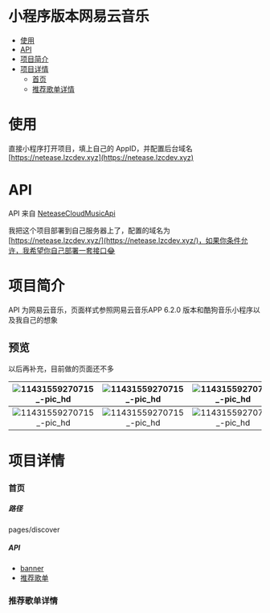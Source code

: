 # 小程序版本网易云音乐

* [使用](#使用)
* [API](#API)
* [项目简介](#项目简介)
* [项目详情](#项目详情)
    * [首页](#首页)
    * [推荐歌单详情](#推荐歌单详情)

# 使用
直接小程序打开项目，填上自己的 AppID，并配置后台域名 [https://netease.lzcdev.xyz](https://netease.lzcdev.xyz)

# API

API 来自 [NeteaseCloudMusicApi](https://github.com/Binaryify/NeteaseCloudMusicApi)

我把这个项目部署到自己服务器上了，配置的域名为 [https://netease.lzcdev.xyz/](https://netease.lzcdev.xyz/)，如果你条件允许，我希望你自己部署一套接口😂

# 项目简介

API 为网易云音乐，页面样式参照网易云音乐APP 6.2.0 版本和酷狗音乐小程序以及我自己的想象

## 预览
以后再补充，目前做的页面还不多

| ![11431559270715_-pic_hd](http://cdn.lzcdev.xyz/11431559270715_-pic_hd.jpg) |        ![11431559270715_-pic_hd](http://cdn.lzcdev.xyz/2971559787985_-pic_hd.jpg)        | ![11431559270715_-pic_hd](http://cdn.lzcdev.xyz/2981559788009_-pic_hd.jpg) |        ![11431559270715_-pic_hd](http://cdn.lzcdev.xyz/2991559788028_-pic_hd.jpg)        |
| :----------------------------------------------------------: | :----------------------------------------------------: | :----------------------------------------------------------: | :----------------------------------------------------------: |
|         ![11431559270715_-pic_hd](http://cdn.lzcdev.xyz/11431559270715_-pic_hd.jpg)         |           ![11431559270715_-pic_hd](http://cdn.lzcdev.xyz/11431559270715_-pic_hd.jpg)           |              ![11431559270715_-pic_hd](http://cdn.lzcdev.xyz/11431559270715_-pic_hd.jpg)               |       ![11431559270715_-pic_hd](http://cdn.lzcdev.xyz/11431559270715_-pic_hd.jpg)         |





# 项目详情
### 首页
##### 路径
pages/discover
##### API
* [banner](https://binaryify.github.io/NeteaseCloudMusicApi/#/?id=banner)
* [推荐歌单](https://binaryify.github.io/NeteaseCloudMusicApi/#/?id=%E6%8E%A8%E8%8D%90%E6%AD%8C%E5%8D%95)

### 推荐歌单详情





